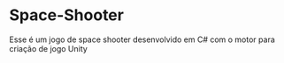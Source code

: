 # Space-Shooter
Esse é um jogo de space shooter desenvolvido em C# com o motor para criação de jogo Unity

